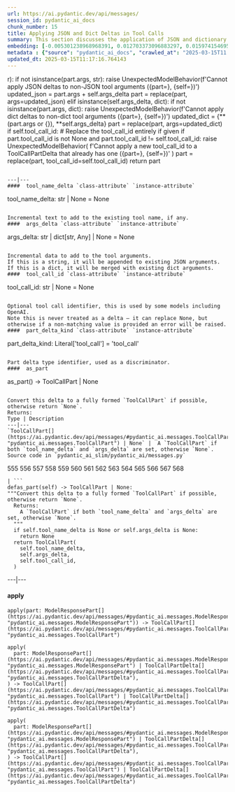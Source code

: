 ```yaml
---
url: https://ai.pydantic.dev/api/messages/
session_id: pydantic_ai_docs
chunk_number: 15
title: Applying JSON and Dict Deltas in Tool Calls
summary: This section discusses the application of JSON and dictionary deltas to tool arguments, highlighting the requirements for valid types and conditions for updates. It also addresses the management of `tool_call_id` during these operations.
embedding: [-0.005301238968968391, 0.012703373096883297, 0.015974154695868492, -0.016941914334893227, 0.018938684836030006, 0.003139093052595854, -0.03856337442994118, -0.019379688426852226, -0.013609882444143295, 0.02162146009504795, -0.004060914274305105, -0.04503143951296806, 0.028346775099635124, -0.039665885269641876, 0.002736370312049985, 0.009775594808161259, -0.038048870861530304, 0.002630713162943721, -0.01501864567399025, 0.06948267668485641, -0.0048142969608306885, -0.02793027088046074, 0.04571744427084923, 0.0057177431881427765, 0.010816855356097221, -0.03351632505655289, 0.02316497452557087, 0.013340380042791367, -0.028787780553102493, -0.03469233587384224, 0.028003772720694542, -0.016206907108426094, -0.022576969116926193, -0.004563169553875923, 0.006725315470248461, 0.011649862863123417, -0.01684391312301159, 0.024794241413474083, -0.0022861785255372524, 0.015925154089927673, 0.006694689858704805, -0.02827327512204647, -0.01917143724858761, 0.03689735755324364, -0.052577510476112366, 0.036333851516246796, -0.031066302210092545, 0.0011231828248128295, -0.026582758873701096, 0.009738844819366932, -0.003295282134786248, 0.013707883656024933, 0.009781720116734505, -0.003647472942247987, 0.0038250996731221676, -0.011478361673653126, -0.04517843946814537, -0.02000444382429123, 0.03829387202858925, -0.02173171192407608, -0.02299347333610058, -0.02423073537647724, 0.007748200558125973, 0.02770976908504963, -0.03829387202858925, 0.02832227572798729, -0.021792961284518242, 0.03260981664061546, -0.026631759479641914, -0.014663392677903175, 0.018926434218883514, 0.030061792582273483, -0.05997658148407936, -0.02012694627046585, 0.009922596625983715, -0.020469948649406433, -0.015729153528809547, 0.019440939649939537, 0.013646632432937622, -0.012378745712339878, -0.0030242481734603643, 0.013867135159671307, 0.012035742402076721, 0.0394698828458786, -0.03542734310030937, -0.03719136118888855, -0.030282294377684593, -0.031899310648441315, -0.006523188203573227, -0.024316485971212387, -0.030086291953921318, -0.026533758267760277, -0.007870701141655445, -0.01047997735440731, 0.044933438301086426, -0.002840496366843581, -0.013511881232261658, 0.0090038375928998, -0.02000444382429123, -0.0036076600663363934, 0.019195936620235443, -0.010100223124027252, 0.009824595414102077, 0.037436362355947495, 0.056742552667856216, -0.008685334585607052, 0.01321787852793932, -0.008495457470417023, -0.03981288522481918, -0.0035739722661674023, -0.04755496233701706, -0.015459650196135044, 0.009444842115044594, 0.024916741997003555, -0.018828433007001877, -0.011784614995121956, -0.027562767267227173, 0.06036858633160591, -0.018914183601737022, -0.06923767179250717, -0.056399546563625336, -0.07031568139791489, 0.02316497452557087, -0.024304237216711044, -0.017370669171214104, 0.021315207704901695, 0.004112977534532547, -0.014761393889784813, -0.030772298574447632, -0.01635390892624855, -0.00018777135119307786, 0.03701985999941826, -0.03684835880994797, 0.0008230548701249063, -0.0010604009730741382, -0.030625298619270325, -0.049637481570243835, 0.07256970554590225, -0.0372648611664772, 0.014663392677903175, -0.0013000438921153545, 0.0005355598987080157, -0.025651749223470688, -0.012243993580341339, -0.018362928181886673, 0.036995358765125275, -0.016611160710453987, 0.01756667159497738, -0.07379471510648727, 0.007337821181863546, 0.0057208058424293995, 0.015876153483986855, 0.014614392071962357, -0.004253854043781757, -0.004875547252595425, 0.01852218061685562, 0.017529919743537903, 0.04855947196483612, 0.03871037811040878, -0.007711450103670359, -0.03920038044452667, -0.013205628842115402, -0.04130740091204643, 0.01835067756474018, -0.03305082023143768, -0.033222321420907974, 0.012250118888914585, -0.022809721529483795, -0.07085468620061874, -0.0473344586789608, -0.01811792701482773, -0.06972768157720566, -0.027783270925283432, -0.01695416495203972, 0.019195936620235443, -0.022870972752571106, -0.03741186484694481, -0.054194528609514236, -0.0394698828458786, -0.004743858706206083, -0.0035800973419100046, 0.014700142666697502, -0.0970209464430809, -8.790417632553726e-05, -0.0654156357049942, -0.048314470797777176, 0.0027103389147669077, 0.040596894919872284, 0.002002894412726164, 0.025798751041293144, 0.017505420371890068, 0.017529919743537903, 0.043316420167684555, -0.0031207178253680468, -0.013426130637526512, -0.028959281742572784, 0.07482372969388962, 0.008654708974063396, 0.06134859472513199, 0.017199167981743813, 0.04596244543790817, 0.04615844786167145, 0.051352500915527344, -0.007772700395435095, 0.02189096249639988, 0.003684223396703601, -0.025676250457763672, -0.001711954129859805, -0.009009962901473045, -0.05821256712079048, -0.02300572395324707, -0.061446595937013626, -0.00950609240680933, 0.027464767917990685, 0.008740459568798542, -0.026264255866408348, -0.032462816685438156, 0.010283974930644035, 0.002111614216119051, 0.04378192499279976, -0.007509322836995125, 0.027072763070464134, 0.029718788340687752, -0.004474355839192867, -0.0225647184997797, -0.002483711577951908, 0.021266207098960876, -0.08227179944515228, 0.010369725525379181, 0.03170330822467804, -0.03562334552407265, -0.0236672293394804, -0.004146665334701538, -0.029228784143924713, 0.009971597231924534, -0.0691886693239212, -0.0093162152916193, -0.03787736967206001, 0.029571788385510445, 0.011453861370682716, -0.051695503294467926, -0.0021131455432623625, -0.013536381535232067, 0.02976778894662857, 0.020249446853995323, 0.011668238788843155, 0.02560274861752987, -0.03692185878753662, -0.002408679574728012, 0.02171946130692959, 0.04980898275971413, -0.010455477051436901, 0.026680760085582733, -0.01956344023346901, -0.040596894919872284, 0.015435149893164635, 0.012580872513353825, -0.001835986622609198, -0.056301549077034, 0.03621135279536247, 0.021364208310842514, -0.0053318641148507595, -0.028910281136631966, -0.0067743160761892796, -0.00817082915455103, 0.011815239675343037, 0.019771691411733627, 0.02954728715121746, 0.038269370794296265, 0.003108467673882842, 0.016476409509778023, 0.03177680820226669, 0.00986747071146965, -0.005778993479907513, -0.027195263653993607, -0.01338937971740961, 0.0375833660364151, 0.05747755989432335, 0.033614326268434525, -0.03285481780767441, 0.013597631826996803, -0.003647472942247987, 0.04081739857792854, -0.009610217995941639, -0.00605768384411931, -0.0042814165353775024, 0.0055646165274083614, -0.02328747697174549, -0.03525584191083908, -0.021266207098960876, -0.0032799693290144205, -0.01039422582834959, 0.025921251624822617, -0.059780582785606384, -0.022932222113013268, 0.0006086778012104332, 0.016059905290603638, -0.04334092140197754, -0.007858451455831528, -0.0462319478392601, -0.016219157725572586, 0.02360597997903824, -0.01211536768823862, 0.033565327525138855, -0.00022260763216763735, 0.01951443962752819, 0.0031222491525113583, -0.057281557470560074, 0.0006683971150778234, -0.04069489613175392, 0.033173322677612305, 0.05821256712079048, -0.03434933349490166, -0.0630636140704155, -0.0285427775233984, 0.0004639732651412487, 0.01369563303887844, 0.004403918050229549, 0.007699199952185154, -0.009101838804781437, 0.02937578596174717, -0.04873097315430641, 0.001275543705560267, 0.010706604458391666, -0.0027241201605647802, 0.052136506885290146, -0.027979271486401558, -0.011104732751846313, 0.014124386943876743, 0.010002221912145615, -0.03635835275053978, -0.015337148681282997, -0.025075994431972504, 0.016451910138130188, -0.002396429656073451, 0.04196890816092491, -0.008581208065152168, -0.007441947236657143, -0.026754260063171387, 0.03579484671354294, -0.07286370545625687, -0.021315207704901695, -0.03684835880994797, -0.03479033708572388, 0.009597968310117722, 0.015533151105046272, 0.0071173193864524364, 0.03750986605882645, -0.012096992693841457, 0.04640345275402069, -0.01668466255068779, -0.005163425114005804, 0.006866191979497671, 0.030845800414681435, -0.014945145696401596, 0.007546073291450739, 0.007595073897391558, -0.03327132388949394, -0.010087973438203335, -0.010192099027335644, -0.02078845165669918, 0.03897988051176071, 0.016941914334893227, -0.018191426992416382, -0.041552405804395676, 0.020139195024967194, -0.022417718544602394, -0.06134859472513199, -0.02168271131813526, -0.02278522215783596, 0.049465980380773544, 0.035549845546483994, -0.02295672334730625, 0.033785827457904816, -0.0495394803583622, -0.02412048541009426, 0.0156066520139575, -0.010424851439893246, 0.015949655324220657, 0.005803493782877922, 0.045423440635204315, 0.041772905737161636, -0.052675511687994, 0.008850711397826672, -0.0005535522359423339, 0.01341388002038002, 0.027685269713401794, -0.006455812603235245, -0.0006997880409471691, 0.0059811207465827465, 0.04743245989084244, -0.0616425983607769, -0.0018206739332526922, 0.00869758427143097, -0.005344114266335964, 0.0338103286921978, 0.028787780553102493, 0.029620787128806114, 0.02682776004076004, -0.012378745712339878, -0.00131688779219985, 0.028126273304224014, 0.002284647198393941, -0.056791551411151886, -0.001185199012979865, 0.053900524973869324, 0.04912297800183296, 0.009842970408499241, 0.03420233353972435, 0.019024435430765152, 0.06242660805583, -0.011521236971020699, 0.042213909327983856, -0.010614728555083275, 0.06943367421627045, -0.040155891329050064, 0.017431920394301414, 0.038783878087997437, 0.033295825123786926, -0.019036684185266495, -0.03991088643670082, -0.004737733397632837, -0.05311651527881622, -0.06203460320830345, -0.023311976343393326, 0.06595464050769806, 0.013646632432937622, -0.015974154695868492, 0.03907788172364235, -0.03341832384467125, 0.031899310648441315, 0.014369389973580837, 0.04557044431567192, -0.029302284121513367, 0.018926434218883514, -0.017211416736245155, -0.031237803399562836, 0.06134859472513199, -0.0026169316843152046, 0.03662785515189171, 0.015569901093840599, -0.02160920947790146, -0.014896145090460777, 0.037338364869356155, -0.06575863808393478, 0.04236091300845146, 0.004707108251750469, -0.025431247428059578, 0.020543450489640236, -0.01696641556918621, 0.0027271828148514032, 0.0195021890103817, 0.008372955955564976, -0.02133970707654953, -0.0004735436523333192, -0.05015198886394501, 0.05821256712079048, -0.012654373422265053, 0.06732665747404099, 2.2813454052084126e-05, 0.04895147681236267, 0.006210810504853725, -0.0005646539502777159, 0.013132127933204174, -0.03351632505655289, -0.035059839487075806, 0.0030625297222286463, -0.0022601468954235315, -0.02234421670436859, 0.011092483066022396, 0.0014646548079326749, 0.0729617103934288, 0.037117861211299896, 0.025455746799707413, -0.027856770902872086, -0.0071111940778791904, 0.04777546599507332, -0.009267214685678482, 0.010706604458391666, 0.01712566614151001, -0.016537660732865334, -0.04677095636725426, -0.0013015751028433442, -0.0009042118908837438, 0.0028175273910164833, 0.07256970554590225, -0.04319392144680023, 0.022846471518278122, -0.005922932643443346, -0.03814687207341194, -0.004158915486186743, -5.928866085014306e-05, -0.002900215797126293, -0.013254628516733646, 0.035280343145132065, 0.05968258157372475, -0.02116820588707924, 0.012556372210383415, 0.02162146009504795, -0.017591170966625214, -0.014834893867373466, -0.016758162528276443, 0.004722421057522297, -0.00023026396229397506, 0.03817136958241463, 0.009622468613088131, 0.03797537088394165, 0.023691730573773384, -0.030674297362565994, 0.04711395874619484, -0.058114565908908844, -0.009432591497898102, 0.025406746193766594, -0.007656324654817581, 0.007729825098067522, 0.02898378111422062, -0.034667838364839554, -0.0034116581082344055, 0.02655825763940811, 0.004664232954382896, -0.013891635462641716, -0.0011545737506821752, -0.029400285333395004, -0.01100673247128725, -0.002054957440122962, 0.004410042893141508, -0.012017366476356983, -0.014896145090460777, -0.0402538925409317, -0.0018712057499215007, 0.05649754777550697, 0.024291986599564552, 0.016537660732865334, 0.0012502777390182018, -0.009052838198840618, -0.009114088490605354, 0.01532489899545908, -0.0032156561501324177, -0.0014960458502173424, -0.0004057851911056787, 0.00618018489331007, 0.00468260794878006, 0.01477364357560873, 0.007282695733010769, 0.00922433938831091, 0.01873043179512024, 0.016010906547307968, -0.0076440745033323765, 0.002427054801955819, 0.0028542778454720974, -0.001023650635033846, -0.023703981190919876, 0.03535384312272072, -0.026509257033467293, 0.014087636955082417, 0.007999327965080738, 0.006780440919101238, 0.025896752253174782, -0.007815576158463955, -0.032021813094615936, 0.02050669863820076, 0.008317830972373486, 0.03498633950948715, 0.015055396594107151, -0.01873043179512024, 0.012133742682635784, 0.04956398159265518, -0.0034759712871164083, 0.003586222417652607, -0.008403581567108631, -0.01663566194474697, 0.01374463364481926, 0.0019584877882152796, -0.03060079738497734, -0.014822644181549549, -0.020212696865200996, 0.0059749954380095005, -0.021082455292344093, -0.03574584797024727, -0.02621525526046753, -0.01817917637526989, -0.02122945711016655, -0.0031222491525113583, -0.0142713887616992, -0.017431920394301414, 0.025896752253174782, -0.014589891768991947, -0.03420233353972435, 0.0036444105207920074, -0.027905771508812904, -0.026509257033467293, 0.0033350950106978416, 0.0016078280750662088, 0.011184358969330788, -0.026901261880993843, -0.01906118541955948, 0.026901261880993843, -0.0037730366457253695, 0.0001154190904344432, 0.022197214886546135, 0.000511825317516923, -0.05958458036184311, 0.0011829021386802197, 0.0372648611664772, -0.0285427775233984, -0.01828942820429802, 0.007209195289760828, 0.0009470873046666384, -0.03452083468437195, 0.01405088696628809, 0.01552090048789978, 0.0032524066045880318, -0.0026582758873701096, -0.008519957773387432, 0.004866359755396843, -0.0034116581082344055, -0.028812279924750328, 0.010345225222408772, 0.03787736967206001, -0.031164303421974182, -0.005405365023761988, -0.014283638447523117, 0.0028741841670125723, 0.008495457470417023, 0.04373292624950409, 0.008415832184255123, 0.02167046070098877, -0.010081848129630089, 0.003515784163028002, 0.02655825763940811, -0.015827154740691185, 0.02993929199874401, 0.03817136958241463, -0.008385206572711468, -0.0008552114595659077, 0.047309961169958115, 0.029473787173628807, -0.019036684185266495, 0.02146220952272415, -0.007846200838685036, -0.026043754070997238, 0.04258141294121742, 0.031678806990385056, -0.038612376898527145, 0.005769805982708931, 0.0270482636988163, -0.004933735355734825, 0.03991088643670082, -0.009677594527602196, -0.0012724811676889658, 0.030674297362565994, -0.05066649243235588, 0.006023996043950319, 0.012047992087900639, 0.014234638772904873, -0.008918086998164654, -0.020702701061964035, -0.02682776004076004, -0.04101339727640152, 0.005922932643443346, -0.02533324621617794, -0.015275898389518261, -0.01341388002038002, -0.00806670356541872, 0.01510439720004797, 0.039763886481523514, 0.04610944911837578, -0.010069597512483597, 0.026092752814292908, 0.008348456583917141, -0.020910954102873802, 0.04588894546031952, 0.02528424561023712, 0.0038710376247763634, 0.01817917637526989, 0.004305916838347912, 0.00730107119306922, -0.02211146429181099, 0.015263648703694344, 0.0327078178524971, -0.021253956481814384, -0.009561218321323395, -0.04650145396590233, -0.0011698863236233592, 0.01568015292286873, -0.02748926728963852, 0.0116376131772995, -0.02766076847910881, 0.004327354487031698, -0.01319337822496891, -0.008703709580004215, -0.037779368460178375, -0.019612440839409828, -0.03981288522481918, 0.05796756222844124, 0.04610944911837578, 0.014810393564403057, 0.004933735355734825, -0.020592451095581055, -0.05664455145597458, 0.003531096735969186, -0.01912243664264679, -0.03493734076619148, -0.003518846817314625, -0.04030289128422737, -0.0027516831178218126, 0.027685269713401794, 0.026043754070997238, 0.02399798296391964, -0.03158080577850342, 0.0048142969608306885, -0.007723700255155563, -0.010927106253802776, -0.012764624319970608, 0.00739907193928957, 0.012838125228881836, 0.03155630826950073, 0.029253283515572548, 0.009022212587296963, -0.023703981190919876, 0.017150167375802994, -0.03750986605882645, 0.000366929336450994, -0.012678873725235462, 0.005886182188987732, -0.03520684316754341, -0.032462816685438156, 0.04003338888287544, 0.021817462518811226, -0.015594401396811008, -0.00981234572827816, 0.027097264304757118, 0.02129070647060871, -0.016047656536102295, 0.009873596020042896, -0.007735950406640768, -0.018877433612942696, 0.021192705258727074, -0.010590228252112865, 0.024598238989710808, 0.015704652294516563, -0.024034732952713966, -0.0005378567730076611, -0.014565391466021538, -0.035059839487075806, -0.007319446187466383, -0.032511815428733826, 0.027513766661286354, -0.018166925758123398, 0.03358982503414154, -0.000609826238360256, 0.007478697691112757, 0.0032125937286764383, -0.0015412181382998824, 0.0025985564570873976, 0.026337755843997, -0.03897988051176071, -0.023030223324894905, -0.03398182988166809, 0.012194993905723095, 0.016451910138130188, 0.0019554253667593002, 0.0060974969528615475, 0.03180130943655968, -0.01850992999970913, -0.028199773281812668, 0.007435822393745184, 0.0004448324616532773, -0.0012303713010624051, -0.001046619494445622, 0.0017318605678156018, 0.017934175208210945, -0.03241381421685219, -0.0003590816049836576, 0.040204890072345734, -0.006792691070586443, 0.005962745286524296, -0.0049612983129918575, 0.0003246281703468412, -0.01372013334184885, 0.00014728853420820087, 0.01778717339038849, -0.03577034920454025, -0.00687231682240963, 0.030968300998210907, 0.025529248639941216, -0.03770586475729942, -0.022870972752571106, 0.0032646567560732365, 0.006363936699926853, -0.017542170360684395, 0.0221727155148983, 0.04091539606451988, 0.03158080577850342, 0.0028588715940713882, -0.030282294377684593, 0.013315879739820957, -0.09143488854169846, -0.01885293237864971, 0.08261480182409286, -0.015753652900457382, 0.037436362355947495, -0.01111085806041956, -0.028395775705575943, 0.028689779341220856, -0.017137916758656502, -0.029645288363099098, 0.025480248034000397, -0.009156963787972927, -0.016255907714366913, 0.009738844819366932, 0.036554355174303055, 0.01945318840444088, 0.00010737995035015047, -0.004792859312146902, 0.012341994792222977, -0.02190321311354637, -0.011025107465684414, 0.03780386596918106, 0.015569901093840599, -0.005007236264646053, -0.03064979799091816, 0.008403581567108631, -0.0029752475675195456, 0.009634718298912048, 0.030404794961214066, 0.025088243186473846, 0.018644681200385094, 0.011453861370682716, -0.011643738485872746, -0.01746867038309574, -0.02660725824534893, 0.030233293771743774, 0.011968366801738739, 0.011349735781550407, 0.048755474388599396, -0.017113415524363518, 0.03768136724829674, -0.03513334318995476, 0.04035189375281334, 0.03834287449717522, 0.020139195024967194, 0.004030289128422737, -0.020531199872493744, 0.0032799693290144205, 0.030135292559862137, 0.034006331115961075, -0.018705932423472404, -0.008330080658197403, -0.025137243792414665, -0.024818740785121918, 0.06076059117913246, 0.022589219734072685, -0.0432429201900959, -0.025259746238589287, 0.028910281136631966, 0.03187480941414833, 0.027758769690990448, -0.0032340313773602247, -0.005001110956072807, -0.0023336478043347597, -0.007889077067375183, -0.022687220945954323, -0.007319446187466383, 0.015876153483986855, -0.025210745632648468, -0.01078010443598032, -0.011619238182902336, 0.0031023425981402397, -0.0049612983129918575, -0.01756667159497738, -0.03513334318995476, 0.0014194825198501348, -0.011337485164403915, -0.012268493883311749, -0.01846092939376831, -0.006743690464645624, 0.04067039489746094, -0.007601198740303516, -0.010051222518086433, 0.018081175163388252, -0.017137916758656502, -0.005729993339627981, 0.017934175208210945, 0.0032370940316468477, 0.007558323442935944, 0.01641516014933586, 0.028591778129339218, 0.030674297362565994, 0.04289991781115532, -0.06080958992242813, -0.05497853457927704, -0.010602477937936783, -0.018987685441970825, 0.013426130637526512, -0.002984435297548771, -0.008660834282636642, -0.03973938524723053, 0.03131130337715149, -0.0225647184997797, -0.03657885640859604, -0.033344823867082596, -0.006333311554044485, 0.00875883549451828, 0.01830167882144451, -0.006915192119777203, 0.04289991781115532, 0.022099215537309647, 0.02156020887196064, 0.007307196035981178, 0.028591778129339218, -0.018705932423472404, -0.006186310201883316, 0.06639564782381058, -0.009169214405119419, -0.013205628842115402, -0.00022011932742316276, -0.02748926728963852, 0.013352629728615284, 0.022037964314222336, 0.015814904123544693, -0.026680760085582733, 0.04757946357131004, -0.004119102377444506, 0.02378973178565502, -0.0017992362845689058, -0.02050669863820076, 0.04346342384815216, 0.009720469824969769, -0.034226831048727036, 0.03498633950948715, -0.0008781804353930056, 0.025431247428059578, 0.037607867270708084, -0.006327186711132526, -0.0030150606762617826, -0.0036780983209609985, -0.020714951679110527, -0.0052216132171452045, 0.046697452664375305, -0.01596190594136715, -0.013021877035498619, 0.004474355839192867, 0.011827490292489529, -0.021939963102340698, 0.009328465908765793, -0.02783227153122425, -0.016010906547307968, 0.01806892640888691, -0.003782224375754595, 0.008924211375415325, -0.01343838032335043, 0.01656216010451317, -0.008085078559815884, -0.038048870861530304, -0.009555093012750149, 0.005809619091451168, -0.006455812603235245, 0.036725856363773346, -0.016317158937454224, -0.028959281742572784, -0.01108635775744915, -0.013805883936583996, -0.006106684450060129, -0.009187589399516582, -0.015067646279931068, 0.019857443869113922, -0.003067123470827937, 0.04211590811610222, 0.006284310948103666, -0.02084970287978649, 0.003984351176768541, 0.022086964920163155, 3.3197343327628914e-06, 0.012813624925911427, 0.016880664974451065, 0.04983348399400711, -0.04206690937280655, 0.01989419385790825, 0.013989635743200779, -0.00590149499475956, 0.019661441445350647, -0.03770586475729942, 0.009040587581694126, 0.026754260063171387, 0.012495121918618679, -0.016696913167834282, 0.04539894312620163, 0.03652985394001007, -0.024867741391062737, 0.021253956481814384, -0.009352966211736202, 0.020163696259260178, 0.04463943466544151, 0.015998655930161476, 0.012458370998501778, 0.01460214238613844, -0.032462816685438156, 0.08016478270292282, -0.00042607446084730327, 0.0022264590952545404, 0.0379018671810627, 0.026582758873701096, -0.009022212587296963, -0.024414487183094025, -0.0013352630194276571, 0.028297774493694305, 0.006177122704684734, -0.009659218601882458, -0.003534159390255809, -0.0025924313813447952, -0.017836173996329308, -0.02555374801158905, -0.01460214238613844, 0.010143098421394825, -0.006804941222071648, -0.029008282348513603, -0.018999934196472168, -0.022687220945954323, 0.0323893167078495, -0.022246215492486954, -0.008630208671092987, 0.035672347992658615, -0.018779432401061058, 0.0699726790189743, 0.03474133834242821, -0.012740124017000198, -0.03430033475160599, 0.004275291692465544, -0.052675511687994, 0.003635222790762782, 0.03515784069895744, -0.03393283113837242, 0.006841691676527262, -0.03268331661820412, -0.0323893167078495, 0.045864444226026535, 0.024904491379857063, 0.020212696865200996, 0.01835067756474018, -0.022809721529483795, 0.010731104761362076, -0.005013361107558012, 0.019771691411733627, 0.02443898841738701, 0.02611725404858589, 0.00634556170552969, -0.0030012791976332664, 0.0062444983050227165, 0.020653700456023216, 0.01906118541955948, 0.03087029978632927, -0.024193985387682915, 0.00873433519154787, 0.041601404547691345, -0.00922433938831091, 0.020702701061964035, 0.004330417141318321, 0.044100429862737656, 0.01613340713083744, 0.0180076751857996, -0.04162590578198433, -0.009555093012750149, 0.0051940507255494595, 0.0033871580380946398, 0.05005398765206337, 0.04228740930557251, -0.014442890882492065, 0.040204890072345734, 0.013818134553730488, 0.01723591797053814, 0.02788127027451992, -0.0375833660364151, -0.01778717339038849, -0.02876327931880951, 0.040547892451286316, -0.02638675644993782, -0.017591170966625214, -0.03138480335474014, 0.022919973358511925, 0.025676250457763672, 0.02660725824534893, -0.061103593558073044, -0.0028619340155273676, -0.03748536482453346, 0.012452245689928532, -0.011000607162714005, -0.004532543942332268, 0.009169214405119419, 0.007656324654817581, -0.0001324544136878103, 0.0001904510718304664, 0.0043212296441197395, -0.002702682511880994, -0.0019998319912701845, -0.0079013267531991, 0.015153396874666214, 0.032462816685438156, -0.003959850873798132, 0.021413208916783333, 0.014406139962375164, 0.022919973358511925, -0.002702682511880994, 0.006272060796618462, -0.03165430948138237, 0.0034637211356312037, -0.006149559747427702, -0.014038636349141598, -0.006578314118087292, 0.010234974324703217, 0.047971464693546295, 0.028567276895046234, 0.04385542497038841, -0.04341442137956619, 0.005589116830378771, -0.01734616793692112, 0.02920428477227688, -0.0017487044679000974, 0.036162350326776505, 0.03750986605882645, 0.02888578176498413, 0.028077272698283195, -0.05586054176092148, -0.01266662310808897, -0.018877433612942696, -0.009775594808161259, -0.017333919182419777, 0.01094548124819994, -0.013450630940496922, 0.010345225222408772, -0.0050746118649840355, -0.018656931817531586, -0.0020488323643803596, -0.044590432196855545, 0.004137477837502956, -0.027685269713401794, -0.030110793188214302, 0.008176954463124275, -0.0186324305832386, -0.037779368460178375, 0.013132127933204174, 0.0017563608707860112, -0.013818134553730488, 0.013903885148465633, 0.020580200478434563, -0.0036444105207920074, 0.0019676752854138613, 0.07163869589567184, 0.010908731259405613, 0.03104180097579956, 0.018987685441970825, -0.009695969521999359, 0.02954728715121746, -0.004063976928591728, 0.0014363264199346304, -0.018338428810238838, -0.034888338297605515, -0.030110793188214302, 0.03670135512948036, -0.005145050119608641, 0.03621135279536247, 0.02555374801158905, -0.0075215729884803295, -0.011686613783240318, 0.02006569504737854, 0.023630479350686073, 0.012090867385268211, 0.011165983974933624, 0.017027664929628372, -0.02616625465452671, -0.03064979799091816, 0.01801992580294609, -0.004566231742501259, 0.014455140568315983, -0.03454533591866493, 0.02239321731030941, 0.00928559061139822, -0.02577424980700016, -0.005684055387973785, 0.0032034062314778566, -0.025088243186473846, -0.0019094872986897826, 0.0022111465223133564, 0.01635390892624855, -0.023030223324894905, -0.00634556170552969, -0.01479814387857914, 0.020077945664525032, -0.02611725404858589, 0.0012487465282902122, -0.011466111056506634, 0.010871980339288712, -0.014161137863993645, 0.01507989689707756, -0.022638220340013504, 0.0220134649425745, 0.019085684791207314, -0.0021422395948320627, -0.03939638286828995, 0.004651982802897692, -0.02494124323129654, -0.004826547112315893, -0.018975434824824333, 0.001897237147204578, 0.026950262486934662, -0.006976442877203226, -0.002397960750386119, -0.04044989496469498, 0.022601470351219177, 0.008568958379328251, 0.027979271486401558, 0.012850374914705753, -0.022797470912337303, 0.0013061689678579569, -0.04478643462061882, -0.009940971620380878, 0.03964138403534889, -0.02993929199874401, 0.01929393783211708, 0.02127845771610737, -0.008703709580004215, 0.014847144484519958, 0.013315879739820957, -0.010657603852450848, -0.04042539373040199, 0.018424179404973984, -0.007882951758801937, -0.0054543656297028065, -0.041821908205747604, -0.004835734609514475, 0.016255907714366913, -0.02739126607775688, -0.0323893167078495, 0.01739516854286194, 0.004067039582878351, -0.027317766100168228, 0.024083733558654785, 0.02976778894662857, -0.007386821787804365, -0.0071173193864524364, 0.009824595414102077, 0.008666959591209888, -0.02184196189045906, -0.006780440919101238, -0.0021361145190894604, 0.022160464897751808, 0.04784896597266197, 0.034667838364839554, -0.014908394776284695, 0.03307532146573067, 0.03280581906437874, -0.0002871121687348932, 0.014589891768991947, 0.0050746118649840355, 0.005757555831223726, -0.003638285445049405, 0.018191426992416382, 0.026509257033467293, 0.019538940861821175, -0.002713401336222887, 0.016096657142043114, 0.0012074023252353072, -0.01228074450045824, -0.0008131016511470079, 0.05581154301762581, -0.019992195069789886, -0.018436430022120476, 0.02278522215783596, 0.001825267798267305, 0.013989635743200779, 0.029571788385510445, -0.010002221912145615, 0.018497679382562637, 0.005962745286524296, -0.022197214886546135, -0.037779368460178375, 0.00873433519154787, -0.02061695046722889, -0.015704652294516563, 0.02582325041294098, -0.03802436962723732, -0.03493734076619148, -0.003999663982540369, -0.01180911436676979, -0.049906983971595764, -0.02560274861752987, 0.02372848056256771, -0.025970252230763435, -0.001892643398605287, 0.036799356341362, -0.01852218061685562, -0.007882951758801937, -0.010737229138612747, 0.020653700456023216, 0.015165647491812706, -0.009414216503500938, 0.004327354487031698, 0.004302854184061289, -0.001035135006532073, 0.002080989070236683, -0.013854884542524815, -0.004207916092127562, -0.033785827457904816, 0.008054452948272228, -0.025847751647233963, -0.017419669777154922, 0.007313320878893137, 0.013548632152378559, -0.019048934802412987, 0.025186244398355484, -0.018056675791740417, 0.002520462032407522, 0.031237803399562836, -0.017615672200918198, 0.025235245004296303, 0.010296225547790527, 0.003286094404757023, -0.012960625812411308, 0.00023198663257062435, 0.01247062161564827, 0.02783227153122425, 0.024732990190386772, -0.010933231562376022, 0.01394063513725996, -0.015092146582901478, -2.9309367164387368e-05, -0.02959628775715828, -0.02328747697174549, 0.016537660732865334, 0.007270445581525564, 0.016721412539482117, -0.01873043179512024, 0.0065109385177493095, 0.013426130637526512, -0.021707210689783096, -0.008685334585607052, -0.027856770902872086, 0.031188802793622017, 0.01568015292286873, -0.004719358403235674, -0.0008490863838233054, 0.024022484198212624, 0.03606434911489487, -0.006676314864307642, 0.007533823139965534, -0.003956788685172796, 0.0076685743406414986, 0.008085078559815884, 0.009977721609175205, 0.0012724811676889658, 0.004979673307389021, -0.01507989689707756, 0.020310698077082634, 0.001636922126635909, -0.007245945278555155, 0.004780609160661697, -0.01745641976594925, 0.01477364357560873, 0.01507989689707756, 0.027170764282345772, -0.006853941828012466, 0.020212696865200996, -0.008893586695194244, -0.009849095717072487, 0.02223396673798561, 0.012415495701134205, -0.041601404547691345, -0.0017839235952124, -0.003766911569982767, 0.02478199079632759, 0.004909235052764416, 0.005748368334025145, -0.012213368900120258, 0.015422900207340717, 0.029718788340687752, 0.015937404707074165, 0.04319392144680023, 0.013046376407146454, -0.042213909327983856, -0.0055952416732907295, 0.028150774538517, 0.008017702959477901, -0.012256244197487831, -0.01679491251707077, 0.00697031756862998, 0.008115704171359539, -0.00644356245175004, -0.0054543656297028065, 0.03775486722588539, 0.010822980664670467, 0.01978394202888012, -0.012096992693841457, 0.007699199952185154, 0.01718691736459732, -0.004624419845640659, 0.003341220086440444, 0.01852218061685562, 0.01663566194474697, 0.037999868392944336, 0.02726876549422741, -0.004406980238854885, 0.0015037021366879344, 0.01967369206249714, 0.03464333713054657, -0.026631759479641914, -0.013046376407146454, 0.02483099140226841, -0.014344889670610428, 0.0039077880792319775, 0.005359427072107792, 0.010651478543877602, -0.021437708288431168, 0.0274402666836977, -0.03243831545114517, -0.013340380042791367, -0.005843306891620159, 0.009677594527602196, 0.005800431594252586, 0.0235079787671566, -0.011741738766431808, 0.018387429416179657, 0.013671132735908031, 0.017101166769862175, -0.01718691736459732, 0.002863465342670679, -0.00439473008736968, -0.03148280456662178, -0.013303629122674465, -0.01656216010451317, 0.020371947437524796, 0.012286869809031487, 0.0002811785088852048, 0.03319782391190529, -0.01890193298459053, -0.006682440172880888, -0.014320389367640018, 0.011692739091813564, 0.012531871907413006, -0.01929393783211708, 0.024071484804153442, 0.005117487162351608, -0.009273339994251728, 0.04601144790649414, 0.015765903517603874, -0.030110793188214302, -0.029669787734746933, -0.0052185505628585815, 0.008372955955564976, -0.029743289574980736, -0.003338157432153821, -0.004253854043781757, 0.007123444229364395, 0.05777156352996826, -0.025798751041293144, 0.010614728555083275, -0.03807336837053299, 0.02511274442076683, 0.003188093425706029, 0.0180076751857996, -0.0014776706229895353, -0.008991586975753307, -0.003797536948695779, 0.020200446248054504, 0.0017134854570031166, -0.0500049851834774, 0.014785894192755222, 0.0015098272124305367, 0.0169051643460989, 0.02200121432542801, 0.021204955875873566, -0.037215862423181534, 0.013021877035498619, -0.005821869242936373, -0.018595680594444275, 0.0008559770649299026, 0.03341832384467125, 0.009052838198840618, -0.00780332600697875, 0.012513496913015842, 0.0073745716363191605, -0.012292994186282158, 0.009009962901473045, 0.0067375656217336655, -0.024732990190386772, 0.004875547252595425, 0.017309417948126793, 0.0060944342985749245, -0.009824595414102077, -0.02511274442076683, -0.026092752814292908, -0.007252070587128401, 0.030674297362565994, 0.03873487561941147, -0.02528424561023712, 0.006017871201038361, -0.01206024270504713, 0.003647472942247987, -0.04040089249610901, -0.00632106140255928, 0.026680760085582733, -0.034839339554309845, 0.0013804353075101972, -0.0025939627084881067, 0.0003606128739193082, -0.026925761252641678, -0.024095984175801277, 0.007693074643611908, 0.02478199079632759, 0.022491218522191048, 0.008997712284326553, 0.03613785281777382, 0.005674867890775204, 0.0072581954300403595, -0.0032493441831320524, -0.01352413184940815, 0.006250623147934675, -0.004486605990678072, -0.00269502610899508, -0.0032462815288454294, 0.03687286004424095, -0.001004509744234383, 0.026068253442645073, -0.019195936620235443, -0.0076379491947591305, -0.021253956481814384, 0.0076685743406414986, 0.006633439566940069, 0.04750596359372139, -0.025872251018881798, 0.033222321420907974, 0.007882951758801937, 0.01125173456966877, 0.007840076461434364, 0.03336932510137558, -0.023752981796860695, 0.003531096735969186]
metadata : {"source": "pydantic_ai_docs", "crawled_at": "2025-03-15T11:17:16.764143", "url_path": "/api/messages/", "chunk_size": 4882}
updated_dt: 2025-03-15T11:17:16.764143
---
```

r):
      if not isinstance(part.args, str):
        raise UnexpectedModelBehavior(f'Cannot apply JSON deltas to non-JSON tool arguments ({part=}, {self=})')
      updated_json = part.args + self.args_delta
      part = replace(part, args=updated_json)
    elif isinstance(self.args_delta, dict):
      if not isinstance(part.args, dict):
        raise UnexpectedModelBehavior(f'Cannot apply dict deltas to non-dict tool arguments ({part=}, {self=})')
      updated_dict = {**(part.args or {}), **self.args_delta}
      part = replace(part, args=updated_dict)
    if self.tool_call_id:
      # Replace the tool_call_id entirely if given
      if part.tool_call_id is not None and part.tool_call_id != self.tool_call_id:
        raise UnexpectedModelBehavior(
          f'Cannot apply a new tool_call_id to a ToolCallPartDelta that already has one ({part=}, {self=})'
        )
      part = replace(part, tool_call_id=self.tool_call_id)
    return part

```
  
---|---  
####  tool_name_delta `class-attribute` `instance-attribute`
```
tool_name_delta: str[](https://docs.python.org/3/library/stdtypes.html#str) | None = None

```

Incremental text to add to the existing tool name, if any.
####  args_delta `class-attribute` `instance-attribute`
```
args_delta: str[](https://docs.python.org/3/library/stdtypes.html#str) | dict[](https://docs.python.org/3/library/stdtypes.html#dict)[str[](https://docs.python.org/3/library/stdtypes.html#str), Any[](https://docs.python.org/3/library/typing.html#typing.Any "typing.Any")] | None = None

```

Incremental data to add to the tool arguments.
If this is a string, it will be appended to existing JSON arguments. If this is a dict, it will be merged with existing dict arguments.
####  tool_call_id `class-attribute` `instance-attribute`
```
tool_call_id: str[](https://docs.python.org/3/library/stdtypes.html#str) | None = None

```

Optional tool call identifier, this is used by some models including OpenAI.
Note this is never treated as a delta — it can replace None, but otherwise if a non-matching value is provided an error will be raised.
####  part_delta_kind `class-attribute` `instance-attribute`
```
part_delta_kind: Literal[](https://docs.python.org/3/library/typing.html#typing.Literal "typing.Literal")['tool_call'] = 'tool_call'

```

Part delta type identifier, used as a discriminator.
####  as_part
```
as_part() -> ToolCallPart[](https://ai.pydantic.dev/api/messages/#pydantic_ai.messages.ToolCallPart "pydantic_ai.messages.ToolCallPart") | None

```

Convert this delta to a fully formed `ToolCallPart` if possible, otherwise return `None`.
Returns:
Type | Description  
---|---  
`ToolCallPart[](https://ai.pydantic.dev/api/messages/#pydantic_ai.messages.ToolCallPart "pydantic_ai.messages.ToolCallPart") | None` |  A `ToolCallPart` if both `tool_name_delta` and `args_delta` are set, otherwise `None`.  
Source code in `pydantic_ai_slim/pydantic_ai/messages.py`
```
555
556
557
558
559
560
561
562
563
564
565
566
567
568
```
| ```
defas_part(self) -> ToolCallPart | None:
"""Convert this delta to a fully formed `ToolCallPart` if possible, otherwise return `None`.
  Returns:
    A `ToolCallPart` if both `tool_name_delta` and `args_delta` are set, otherwise `None`.
  """
  if self.tool_name_delta is None or self.args_delta is None:
    return None
  return ToolCallPart(
    self.tool_name_delta,
    self.args_delta,
    self.tool_call_id,
  )

```
  
---|---  
####  apply
```
apply(part: ModelResponsePart[](https://ai.pydantic.dev/api/messages/#pydantic_ai.messages.ModelResponsePart "pydantic_ai.messages.ModelResponsePart")) -> ToolCallPart[](https://ai.pydantic.dev/api/messages/#pydantic_ai.messages.ToolCallPart "pydantic_ai.messages.ToolCallPart")

```

```
apply(
  part: ModelResponsePart[](https://ai.pydantic.dev/api/messages/#pydantic_ai.messages.ModelResponsePart "pydantic_ai.messages.ModelResponsePart") | ToolCallPartDelta[](https://ai.pydantic.dev/api/messages/#pydantic_ai.messages.ToolCallPartDelta "pydantic_ai.messages.ToolCallPartDelta"),
) -> ToolCallPart[](https://ai.pydantic.dev/api/messages/#pydantic_ai.messages.ToolCallPart "pydantic_ai.messages.ToolCallPart") | ToolCallPartDelta[](https://ai.pydantic.dev/api/messages/#pydantic_ai.messages.ToolCallPartDelta "pydantic_ai.messages.ToolCallPartDelta")

```

```
apply(
  part: ModelResponsePart[](https://ai.pydantic.dev/api/messages/#pydantic_ai.messages.ModelResponsePart "pydantic_ai.messages.ModelResponsePart") | ToolCallPartDelta[](https://ai.pydantic.dev/api/messages/#pydantic_ai.messages.ToolCallPartDelta "pydantic_ai.messages.ToolCallPartDelta"),
) -> ToolCallPart[](https://ai.pydantic.dev/api/messages/#pydantic_ai.messages.ToolCallPart "pydantic_ai.messages.ToolCallPart") | ToolCallPartDelta[](https://ai.pydantic.dev/api/messages/#pydantic_ai.messages.ToolCallPartDelta "pydantic_ai.messages.ToolCallPartDelta")